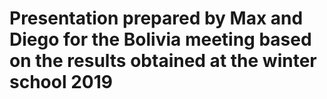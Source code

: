# Presentation prepared by Max and Diego for the Bolivia meeting based on the results obtained at the winter school 2019
